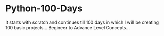 # Python-100-Days
It starts with scratch and continues till 100 days in which I will be creating 100 basic projects...
Begineer to Advance Level Concepts...
